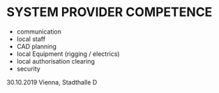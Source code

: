# SYSTEM PROVIDER COMPETENCE

+ communication
+ local staff
+ CAD planning
+ local Equipment (rigging / electrics)
+ local authorisation clearing
+ security

30.10.2019 Vienna, Stadthalle D